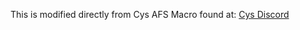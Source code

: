 This is modified directly from Cys AFS Macro found at: [Cys Discord](https://discord.com/channels/1338965034616881263/1396286521023397960)
